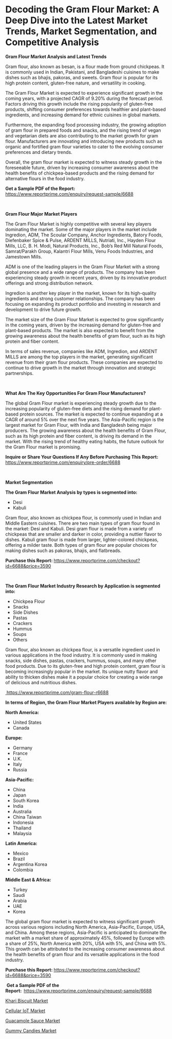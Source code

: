 <p><h1>Decoding the Gram Flour Market: A Deep Dive into the Latest Market Trends, Market Segmentation, and Competitive Analysis</h1></p><p><strong>Gram Flour Market Analysis and Latest Trends</strong></p>
<p><p>Gram flour, also known as besan, is a flour made from ground chickpeas. It is commonly used in Indian, Pakistani, and Bangladeshi cuisines to make dishes such as bhajis, pakoras, and sweets. Gram flour is popular for its high protein content, gluten-free nature, and versatility in cooking.</p><p>The Gram Flour Market is expected to experience significant growth in the coming years, with a projected CAGR of 9.20% during the forecast period. Factors driving this growth include the rising popularity of gluten-free products, shifting consumer preferences towards healthier and plant-based ingredients, and increasing demand for ethnic cuisines in global markets.</p><p>Furthermore, the expanding food processing industry, the growing adoption of gram flour in prepared foods and snacks, and the rising trend of vegan and vegetarian diets are also contributing to the market growth for gram flour. Manufacturers are innovating and introducing new products such as organic and fortified gram flour varieties to cater to the evolving consumer preferences and dietary trends.</p><p>Overall, the gram flour market is expected to witness steady growth in the foreseeable future, driven by increasing consumer awareness about the health benefits of chickpea-based products and the rising demand for alternative flours in the food industry.</p></p>
<p><strong>Get a Sample PDF of the Report:&nbsp;</strong> <a href="https://www.reportprime.com/enquiry/request-sample/6688">https://www.reportprime.com/enquiry/request-sample/6688</a></p>
<p>&nbsp;</p>
<p><strong>Gram Flour Major Market Players</strong></p>
<p><p>The Gram Flour Market is highly competitive with several key players dominating the market. Some of the major players in the market include Ingredion, ADM, The Scoular Company, Anchor Ingredients, Batory Foods, Diefenbaker Spice & Pulse, ARDENT MILLS, Nutriati, Inc., Hayden Flour Mills, LLC, B. H. Modi, Natural Products, Inc., Bob’s Red Mill Natural Foods, Samrat/Parakh Group, Kalantri Flour Mills, Venu Foods Industries, and Jamestown Mills.</p><p>ADM is one of the leading players in the Gram Flour Market with a strong global presence and a wide range of products. The company has been experiencing steady growth in recent years, driven by its innovative product offerings and strong distribution network.</p><p>Ingredion is another key player in the market, known for its high-quality ingredients and strong customer relationships. The company has been focusing on expanding its product portfolio and investing in research and development to drive future growth.</p><p>The market size of the Gram Flour Market is expected to grow significantly in the coming years, driven by the increasing demand for gluten-free and plant-based products. The market is also expected to benefit from the growing awareness about the health benefits of gram flour, such as its high protein and fiber content.</p><p>In terms of sales revenue, companies like ADM, Ingredion, and ARDENT MILLS are among the top players in the market, generating significant revenue from their gram flour products. These companies are expected to continue to drive growth in the market through innovation and strategic partnerships.</p></p>
<p>&nbsp;</p>
<p><strong>What Are The Key Opportunities For Gram Flour Manufacturers?</strong></p>
<p><p>The global Gram Flour market is experiencing steady growth due to the increasing popularity of gluten-free diets and the rising demand for plant-based protein sources. The market is expected to continue expanding at a CAGR of around 5% over the next five years. The Asia-Pacific region is the largest market for Gram Flour, with India and Bangladesh being major producers. The growing awareness about the health benefits of Gram Flour, such as its high protein and fiber content, is driving its demand in the market. With the rising trend of healthy eating habits, the future outlook for the Gram Flour market is promising.</p></p>
<p><strong>Inquire or Share Your Questions If Any Before Purchasing This Report:</strong> <a href="https://www.reportprime.com/enquiry/pre-order/6688">https://www.reportprime.com/enquiry/pre-order/6688</a></p>
<p>&nbsp;</p>
<p><strong>Market Segmentation</strong></p>
<p><strong>The Gram Flour Market Analysis by types is segmented into:</strong></p>
<p><ul><li>Desi</li><li>Kabuli</li></ul></p>
<p><p>Gram flour, also known as chickpea flour, is commonly used in Indian and Middle Eastern cuisines. There are two main types of gram flour found in the market: Desi and Kabuli. Desi gram flour is made from a variety of chickpeas that are smaller and darker in color, providing a nuttier flavor to dishes. Kabuli gram flour is made from larger, lighter-colored chickpeas, offering a milder taste. Both types of gram flour are popular choices for making dishes such as pakoras, bhajis, and flatbreads.</p></p>
<p><strong>Purchase this Report:&nbsp;</strong><a href="https://www.reportprime.com/checkout?id=6688&price=3590">https://www.reportprime.com/checkout?id=6688&price=3590</a></p>
<p>&nbsp;</p>
<p><strong>The Gram Flour Market Industry Research by Application is segmented into:</strong></p>
<p><ul><li>Chickpea Flour</li><li>Snacks</li><li>Side Dishes</li><li>Pastas</li><li>Crackers</li><li>Hummus</li><li>Soups</li><li>Others</li></ul></p>
<p><p>Gram flour, also known as chickpea flour, is a versatile ingredient used in various applications in the food industry. It is commonly used in making snacks, side dishes, pastas, crackers, hummus, soups, and many other food products. Due to its gluten-free and high protein content, gram flour is becoming increasingly popular in the market. Its unique nutty flavor and ability to thicken dishes make it a popular choice for creating a wide range of delicious and nutritious dishes.</p></p>
<p><a href="https://www.reportprime.com/gram-flour-r6688">&nbsp;https://www.reportprime.com/gram-flour-r6688</a></p>
<p><strong>In terms of Region, the Gram Flour Market Players available by Region are:</strong></p>
<p>
    <p> <strong> North America: </strong>
        <ul>
            <li>United States</li>
            <li>Canada</li>
        </ul>
        </p> 
    <p> <strong> Europe: </strong>
        <ul>
            <li>Germany</li>
            <li>France</li>
            <li>U.K.</li>
            <li>Italy</li>
            <li>Russia</li>
        </ul>
        </p> 
    <p> <strong> Asia-Pacific: </strong>
        <ul>
            <li>China</li>
            <li>Japan</li>
            <li>South Korea</li>
            <li>India</li>
            <li>Australia</li>
            <li>China Taiwan</li>
            <li>Indonesia</li>
            <li>Thailand</li>
            <li>Malaysia</li>
        </ul>
        </p> 
    <p> <strong> Latin America: </strong>
        <ul>
            <li>Mexico</li>
            <li>Brazil</li>
            <li>Argentina Korea</li>
            <li>Colombia</li>
        </ul>
        </p> 
    <p> <strong> Middle East & Africa: </strong>
        <ul>
            <li>Turkey</li>
            <li>Saudi</li>
            <li>Arabia</li>
            <li>UAE</li>
            <li>Korea</li>
        </ul>
    </p>
    </p>
<p><p>The global gram flour market is expected to witness significant growth across various regions including North America, Asia-Pacific, Europe, USA, and China. Among these regions, Asia-Pacific is anticipated to dominate the market with a market share of approximately 45%, followed by Europe with a share of 25%, North America with 20%, USA with 5%, and China with 5%. This growth can be attributed to the increasing consumer awareness about the health benefits of gram flour and its versatile applications in the food industry.</p></p>
<p><strong>Purchase this Report: </strong><a href="https://www.reportprime.com/checkout?id=6688&price=3590">https://www.reportprime.com/checkout?id=6688&price=3590</a></p>
<p>&nbsp;<strong>Get a Sample PDF of the Report:&nbsp;&nbsp;</strong><a href="https://www.reportprime.com/enquiry/request-sample/6688">https://www.reportprime.com/enquiry/request-sample/6688</a></p>
<p><strong></strong></p>
<p><p><a href="https://github.com/RickHolmes3/Market-Research-Report-List-5/blob/main/khari-biscuit-market.md">Khari Biscuit Market</a></p><p><a href="https://issuu.com/reportprime-2/docs/cellular-iot-market-size-2030.pptx">Cellular IoT Market</a></p><p><a href="https://issuu.com/reportprime-2/docs/guacamole-sauce-market-size-2030.pptx">Guacamole Sauce Market</a></p><p><a href="https://github.com/Krish2023na/Market-Research-Report-List-5/blob/main/gummy-candies-market.md">Gummy Candies Market</a></p></p>